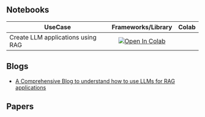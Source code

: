 
## Notebooks

| UseCase   |      Frameworks/Library      |  Colab |
|----------|:-------------:|------:|
| Create LLM applications using RAG| [![Open In Colab](https://colab.research.google.com/assets/colab-badge.svg)](https://colab.research.google.com/drive/1YsOfovVdNPBwCDMWHvLfOaNtqXn4qXTs?usp=sharing) |


## Blogs

- [A Comprehensive Blog to understand how to use LLMs for RAG applications](https://vipul-maheshwari.github.io/2024/02/14/rag-application-with-langchain)

## Papers
